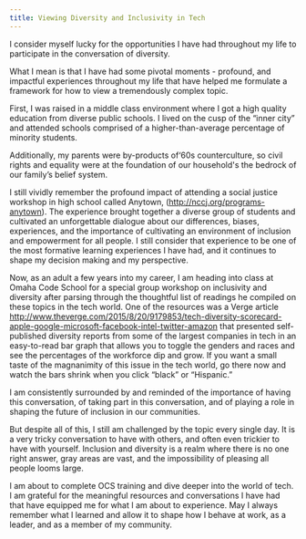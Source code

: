 ```yaml
---
title: Viewing Diversity and Inclusivity in Tech
---
```


I consider myself lucky for the opportunities I have had throughout my life to participate in the conversation of diversity.

What I mean is that I have had some pivotal moments - profound, and impactful experiences throughout my life that have helped me formulate a framework for how to view a tremendously complex topic. 

First, I was raised in a middle class environment where I got a high quality education from diverse public schools. I lived on the cusp of the “inner city” and attended schools comprised of a higher-than-average percentage of minority students.

Additionally, my parents were by-products of‘60s counterculture, so civil rights and equality were at the foundation of our household's the bedrock of our family’s belief system.

I still vividly remember the profound impact of attending a social justice workshop in high school called Anytown, (http://nccj.org/programs-anytown). The experience brought together a diverse group of students and cultivated an unforgettable dialogue about our differences, biases, experiences, and the importance of cultivating an environment of inclusion and empowerment for all people. I still consider that experience to be one of the most formative learning experiences I have had, and it continues to shape my decision making and my perspective.

Now, as an adult a few years into my career, I am heading into class at Omaha Code School for a special group workshop on inclusivity and diversity after parsing through the thoughtful list of readings he compiled on these topics in the tech world. One of the resources was a Verge article http://www.theverge.com/2015/8/20/9179853/tech-diversity-scorecard-apple-google-microsoft-facebook-intel-twitter-amazon that presented self-published diversity reports from some of the largest companies in tech in an easy-to-read bar graph that allows you to toggle the genders and races and see the percentages of the workforce dip and grow. If you want a small taste of the magnanimity of this issue in the tech world, go there now and watch the bars shrink when you click “black” or “Hispanic.” 

I am consistently surrounded by and reminded of the importance of having this conversation, of taking part in this conversation, and of playing a role in shaping the future of inclusion in our communities.

But despite all of this, I still am challenged by the topic every single day. It is a very tricky conversation to have with others, and often even trickier to have with yourself. Inclusion and diversity is a realm where there is no one right answer, gray areas are vast, and the impossibility of pleasing all people looms large.

I am about to complete OCS training and dive deeper into the world of tech. I am grateful for the meaningful resources and conversations I have had that have equipped me for what I am about to experience. May I always remember what I learned and allow it to shape how I behave at work, as a leader, and as a member of my community.





